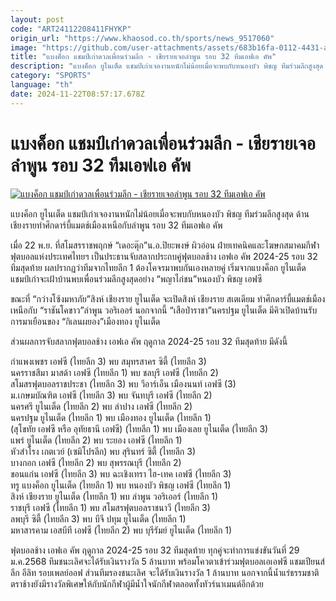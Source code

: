 ```yaml
---
layout: post
code: "ART24112208411FHYKP"
origin_url: "https://www.khaosod.co.th/sports/news_9517060"
image: "https://github.com/user-attachments/assets/683b16fa-0112-4431-a9e5-c935dacb0d92"
title: "แบงค็อก แชมป์เก่าดวลเพื่อนร่วมลีก - เชียรายเจอลำพูน รอบ 32 ทีมเอฟเอ คัพ"
description: "แบงค็อก ยูไนเต็ด แชมป์เก่าเจองานหนักไม่น้อยเมื่อจะพบกับหนองบัว พิชญ ทีมร่วมลีกสูงสุด ด้านเชียงรายทำศึกดาร์บี้แมตช์เมืองเหนือกับลำพูน รอบ 32 ทีมเอฟเอ คัพ"
category: "SPORTS"
language: "th"
date: 2024-11-22T08:57:17.678Z
---
```


# แบงค็อก แชมป์เก่าดวลเพื่อนร่วมลีก - เชียรายเจอลำพูน รอบ 32 ทีมเอฟเอ คัพ

[![แบงค็อก แชมป์เก่าดวลเพื่อนร่วมลีก - เชียรายเจอลำพูน รอบ 32 ทีมเอฟเอ คัพ](https://www.khaosod.co.th/wpapp/uploads/2024/11/Bangkok-4.jpg "แบงค็อก แชมป์เก่าดวลเพื่อนร่วมลีก - เชียรายเจอลำพูน รอบ 32 ทีมเอฟเอ คัพ")](https://www.khaosod.co.th/wpapp/uploads/2024/11/Bangkok-4.jpg)

แบงค็อก ยูไนเต็ด แชมป์เก่าเจองานหนักไม่น้อยเมื่อจะพบกับหนองบัว พิชญ ทีมร่วมลีกสูงสุด ด้านเชียงรายทำศึกดาร์บี้แมตช์เมืองเหนือกับลำพูน รอบ 32 ทีมเอฟเอ คัพ

เมื่อ 22 พ.ย. ที่สโมสรราชพฤกษ์ “เดอะตุ๊ก”น.อ.ปิยะพงษ์ ผิวอ่อน ฝ่ายเทคนิคและโฆษกสมาคมกีฬาฟุตบอลแห่งประเทศไทยฯ เป็นประธานจับสลากประกบคู่ฟุตบอลช้าง เอฟเอ คัพ 2024-25 รอบ 32 ทีมสุดท้าย ผลปรากฏว่าทีมจากไทยลีก 1 ต้องโคจรมาพบกันเองหลายคู่ เริ่มจากแบงค็อก ยูไนเต็ด แชมป์เก่าจะเฝ้าบ้านพบเพื่อนร่วมลีกสูงสุดอย่าง “พญาไก่ชน”หนองบัว พิชญ เอฟซี

ขณะที่ “กว่างโซ้งมหาภัย”สิงห์ เชียงราย ยูไนเต็ด จะเปิดสิงห์ เชียงราย สเตเดียม ทำศึกดาร์บี้แมตช์เมืองเหนือกับ “ราชันโคขาว”ลำพูน วอริเออร์ นอกจากนี้ “เสือป่าราชา”นครปฐม ยูไนเต็ด มีคิวเปิดบ้านรับการมาเยือนของ “กิเลนผยอง”เมืองทอง ยูไนเต็ด

ส่วนผลการจับสลากฟุตบอลช้าง เอฟเอ คัพ ฤดูกาล 2024-25 รอบ 32 ทีมสุดท้าย มีดังนี้

กำแพงเพชร เอฟซี (ไทยลีก 3) พบ สมุทรสาคร ซิตี้ (ไทยลีก 3)  
นครราชสีมา มาสด้า เอฟซี (ไทยลีก 1) พบ ชลบุรี เอฟซี (ไทยลีก 2)  
สโมสรฟุตบอลราชประชา (ไทยลีก 3) พบ วีอาร์เอ็น เมืองนนท์ เอฟซี (3)  
ม.เกษมบัณฑิต เอฟซี (ไทยลีก 3) พบ จันทบุรี เอฟซี (ไทยลีก 2)  
นครศรี ยูไนเต็ด (ไทยลีก 2) พบ ลำปาง เอฟซี (ไทยลีก 2)  
นครปฐม ยูไนเต็ด (ไทยลีก 1) พบ เมืองทอง ยูไนเต็ด (ไทยลีก 1)  
(สุโขทัย เอฟซี หรือ อุทัยธานี เอฟซี) (ไทยลีก 1) พบ เมืองเลย ยูไนเต็ด (ไทยลีก 3)  
แพร่ ยูไนเต็ด (ไทยลีก 2) พบ ระยอง เอฟซี (ไทยลีก 1)  
หัวสำโรง เกตเวย์ (เซมิโปรลีก) พบ สุรินทร์ ซิตี้ (ไทยลีก 3)  
บางกอก เอฟซี (ไทยลีก 2) พบ สุพรรณบุรี (ไทยลีก 2)  
ขอนแก่น เอฟซี (ไทยลีก 3) พบ ฉะเชิงเทรา ไฮ-เทค เอฟซี (ไทยลีก 3)  
ทรู แบงค็อก ยูไนเต็ด (ไทยลีก 1) พบ หนองบัว พิชญ เอฟซี (ไทยลีก 1)  
สิงห์ เชียงราย ยูไนเต็ด (ไทยลีก 1) พบ ลำพูน วอริเออร์ (ไทยลีก 1)  
ราชบุรี เอฟซี (ไทยลีก 1) พบ สโมสรฟุตบอลราชนาวี (ไทยลีก 3)  
ลพบุรี ซิตี้ (ไทยลีก 3) พบ บีจี ปทุม ยูไนเต็ด (ไทยลีก 1)  
มหาสารคาม เอสบีที เอฟซี (ไทยลีก 2) พบ บุรีรัมย์ ยูไนเต็ด (ไทยลีก 1)

ฟุตบอลช้าง เอฟเอ คัพ ฤดูกาล 2024-25 รอบ 32 ทีมสุดท้าย ทุกคู่จะทำการแข่งขันวันที่ 29 ม.ค.2568 ทีมชนะเลิศจะได้รับเงินรางวัล 5 ล้านบาท พร้อมโควตาเข้าร่วมฟุตบอลเอเอฟซี แชมเปียนส์ลีก อีลิท รอบเพลย์ออฟ ส่วนทีมรองชนะเลิศ จะได้รับเงินรางวัล 1 ล้านบาท นอกจากนี้น้ำแร่ธรรมชาติตราช้างยังมีรางวัลพิเศษให้กับนักกีฬาผู้มีน้ำใจนักกีฬาตลอดทั้งทัวร์นาเมนต์อีกด้วย
